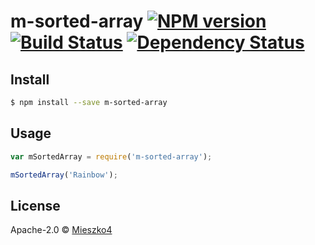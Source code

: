 # m-sorted-array [![NPM version][npm-image]][npm-url] [![Build Status][travis-image]][travis-url] [![Dependency Status][daviddm-image]][daviddm-url]
> 


## Install

```sh
$ npm install --save m-sorted-array
```


## Usage

```js
var mSortedArray = require('m-sorted-array');

mSortedArray('Rainbow');
```

## License

Apache-2.0 © [Mieszko4]()


[npm-image]: https://badge.fury.io/js/m-sorted-array.svg
[npm-url]: https://npmjs.org/package/m-sorted-array
[travis-image]: https://travis-ci.org//m-sorted-array.svg?branch=master
[travis-url]: https://travis-ci.org//m-sorted-array
[daviddm-image]: https://david-dm.org//m-sorted-array.svg?theme=shields.io
[daviddm-url]: https://david-dm.org//m-sorted-array
